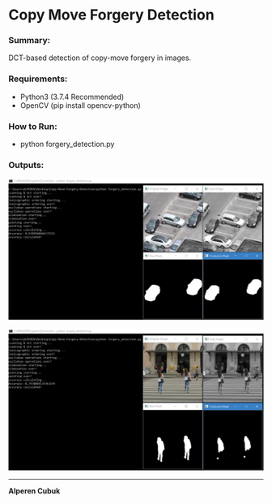 # Copy Move Forgery Detection

### Summary:

DCT-based detection of copy-move forgery in images.

### Requirements:

- Python3 (3.7.4 Recommended)
- OpenCV (pip install opencv-python)
  
### How to Run:

- python forgery_detection.py

### Outputs:

![Output1](Outputs/output1.png)

![Output2](Outputs/output2.png)

---

**Alperen Cubuk**